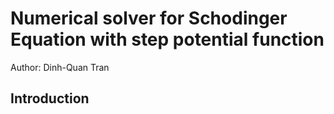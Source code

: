 # Numerical solver for Schodinger Equation with step potential function

Author: Dinh-Quan Tran 

## Introduction 
